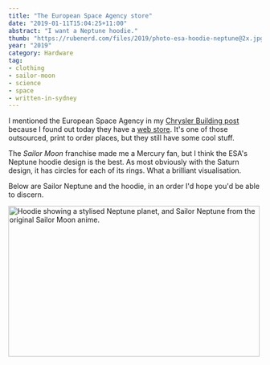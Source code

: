 ```yaml
---
title: "The European Space Agency store"
date: "2019-01-11T15:04:25+11:00"
abstract: "I want a Neptune hoodie."
thumb: "https://rubenerd.com/files/2019/photo-esa-hoodie-neptune@2x.jpg"
year: "2019"
category: Hardware
tag:
- clothing
- sailor-moon
- science
- space
- written-in-sydney
---
```

I mentioned the European Space Agency in my [Chrysler Building post] because I found out today they have a [web store]. It's one of those outsourced, print to order places, but they still have some cool stuff.

The *Sailor Moon* franchise made me a Mercury fan, but I think the ESA's Neptune hoodie design is the best. As most obviously with the Saturn design, it has circles for each of its rings. What a brilliant visualisation. 

Below are Sailor Neptune and the hoodie, in an order I'd hope you'd be able to discern.

<p><img src="https://rubenerd.com/files/2019/esahoodie-sailorneptune@1x.jpg" srcset="https://rubenerd.com/files/2019/esahoodie-sailorneptune@1x.jpg 1x, https://rubenerd.com/files/2019/esahoodie-sailorneptune@2x.jpg 2x" alt="Hoodie showing a stylised Neptune planet, and Sailor Neptune from the original Sailor Moon anime." style="width:500px; height:300px;" /></p>

[Chrysler Building post]: https://rubenerd.com/buying-the-chrysler-building/
[web store]: https://shop.spreadshirt.net/esashop/
